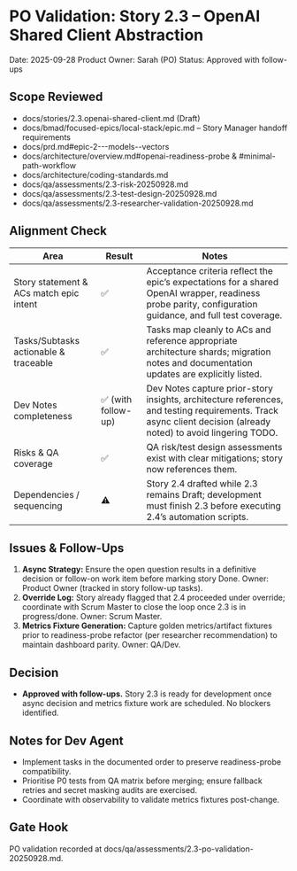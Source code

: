 # PO Validation: Story 2.3 – OpenAI Shared Client Abstraction

Date: 2025-09-28
Product Owner: Sarah (PO)
Status: Approved with follow-ups

## Scope Reviewed
- docs/stories/2.3.openai-shared-client.md (Draft)
- docs/bmad/focused-epics/local-stack/epic.md – Story Manager handoff requirements
- docs/prd.md#epic-2---models--vectors
- docs/architecture/overview.md#openai-readiness-probe & #minimal-path-workflow
- docs/architecture/coding-standards.md
- docs/qa/assessments/2.3-risk-20250928.md
- docs/qa/assessments/2.3-test-design-20250928.md
- docs/qa/assessments/2.3-researcher-validation-20250928.md

## Alignment Check
| Area | Result | Notes |
| --- | --- | --- |
| Story statement & ACs match epic intent | ✅ | Acceptance criteria reflect the epic’s expectations for a shared OpenAI wrapper, readiness probe parity, configuration guidance, and full test coverage. |
| Tasks/Subtasks actionable & traceable | ✅ | Tasks map cleanly to ACs and reference appropriate architecture shards; migration notes and documentation updates are explicitly listed. |
| Dev Notes completeness | ✅ (with follow-up) | Dev Notes capture prior-story insights, architecture references, and testing requirements. Track async client decision (already noted) to avoid lingering TODO. |
| Risks & QA coverage | ✅ | QA risk/test design assessments exist with clear mitigations; story now references them. |
| Dependencies / sequencing | ⚠️ | Story 2.4 drafted while 2.3 remains Draft; development must finish 2.3 before executing 2.4’s automation scripts. |

## Issues & Follow-Ups
1. **Async Strategy:** Ensure the open question results in a definitive decision or follow-on work item before marking story Done. Owner: Product Owner (tracked in story follow-up tasks).
2. **Override Log:** Story already flagged that 2.4 proceeded under override; coordinate with Scrum Master to close the loop once 2.3 is in progress/done. Owner: Scrum Master.
3. **Metrics Fixture Generation:** Capture golden metrics/artifact fixtures prior to readiness-probe refactor (per researcher recommendation) to maintain dashboard parity. Owner: QA/Dev.

## Decision
- **Approved with follow-ups.** Story 2.3 is ready for development once async decision and metrics fixture work are scheduled. No blockers identified.

## Notes for Dev Agent
- Implement tasks in the documented order to preserve readiness-probe compatibility.
- Prioritise P0 tests from QA matrix before merging; ensure fallback retries and secret masking audits are exercised.
- Coordinate with observability to validate metrics fixtures post-change.

## Gate Hook
PO validation recorded at docs/qa/assessments/2.3-po-validation-20250928.md.
